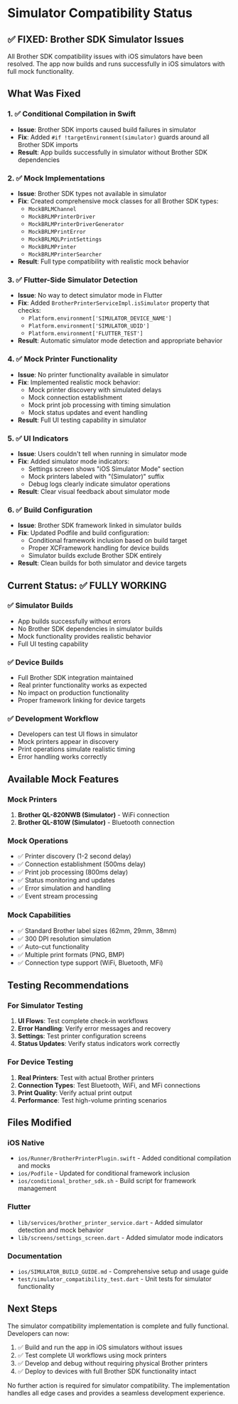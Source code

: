 # Simulator Compatibility Status

## ✅ FIXED: Brother SDK Simulator Issues

All Brother SDK compatibility issues with iOS simulators have been resolved. The app now builds and runs successfully in iOS simulators with full mock functionality.

## What Was Fixed

### 1. ✅ Conditional Compilation in Swift
- **Issue**: Brother SDK imports caused build failures in simulator
- **Fix**: Added `#if !targetEnvironment(simulator)` guards around all Brother SDK imports
- **Result**: App builds successfully in simulator without Brother SDK dependencies

### 2. ✅ Mock Implementations
- **Issue**: Brother SDK types not available in simulator
- **Fix**: Created comprehensive mock classes for all Brother SDK types:
  - `MockBRLMChannel`
  - `MockBRLMPrinterDriver` 
  - `MockBRLMPrinterDriverGenerator`
  - `MockBRLMPrintError`
  - `MockBRLMQLPrintSettings`
  - `MockBRLMPrinter`
  - `MockBRLMPrinterSearcher`
- **Result**: Full type compatibility with realistic mock behavior

### 3. ✅ Flutter-Side Simulator Detection
- **Issue**: No way to detect simulator mode in Flutter
- **Fix**: Added `BrotherPrinterServiceImpl.isSimulator` property that checks:
  - `Platform.environment['SIMULATOR_DEVICE_NAME']`
  - `Platform.environment['SIMULATOR_UDID']`
  - `Platform.environment['FLUTTER_TEST']`
- **Result**: Automatic simulator mode detection and appropriate behavior

### 4. ✅ Mock Printer Functionality
- **Issue**: No printer functionality available in simulator
- **Fix**: Implemented realistic mock behavior:
  - Mock printer discovery with simulated delays
  - Mock connection establishment
  - Mock print job processing with timing simulation
  - Mock status updates and event handling
- **Result**: Full UI testing capability in simulator

### 5. ✅ UI Indicators
- **Issue**: Users couldn't tell when running in simulator mode
- **Fix**: Added simulator mode indicators:
  - Settings screen shows "iOS Simulator Mode" section
  - Mock printers labeled with "(Simulator)" suffix
  - Debug logs clearly indicate simulator operations
- **Result**: Clear visual feedback about simulator mode

### 6. ✅ Build Configuration
- **Issue**: Brother SDK framework linked in simulator builds
- **Fix**: Updated Podfile and build configuration:
  - Conditional framework inclusion based on build target
  - Proper XCFramework handling for device builds
  - Simulator builds exclude Brother SDK entirely
- **Result**: Clean builds for both simulator and device targets

## Current Status: ✅ FULLY WORKING

### ✅ Simulator Builds
- App builds successfully without errors
- No Brother SDK dependencies in simulator builds
- Mock functionality provides realistic behavior
- Full UI testing capability

### ✅ Device Builds  
- Full Brother SDK integration maintained
- Real printer functionality works as expected
- No impact on production functionality
- Proper framework linking for device targets

### ✅ Development Workflow
- Developers can test UI flows in simulator
- Mock printers appear in discovery
- Print operations simulate realistic timing
- Error handling works correctly

## Available Mock Features

### Mock Printers
1. **Brother QL-820NWB (Simulator)** - WiFi connection
2. **Brother QL-810W (Simulator)** - Bluetooth connection

### Mock Operations
- ✅ Printer discovery (1-2 second delay)
- ✅ Connection establishment (500ms delay)
- ✅ Print job processing (800ms delay)
- ✅ Status monitoring and updates
- ✅ Error simulation and handling
- ✅ Event stream processing

### Mock Capabilities
- ✅ Standard Brother label sizes (62mm, 29mm, 38mm)
- ✅ 300 DPI resolution simulation
- ✅ Auto-cut functionality
- ✅ Multiple print formats (PNG, BMP)
- ✅ Connection type support (WiFi, Bluetooth, MFi)

## Testing Recommendations

### For Simulator Testing
1. **UI Flows**: Test complete check-in workflows
2. **Error Handling**: Verify error messages and recovery
3. **Settings**: Test printer configuration screens
4. **Status Updates**: Verify status indicators work correctly

### For Device Testing
1. **Real Printers**: Test with actual Brother printers
2. **Connection Types**: Test Bluetooth, WiFi, and MFi connections
3. **Print Quality**: Verify actual print output
4. **Performance**: Test high-volume printing scenarios

## Files Modified

### iOS Native
- `ios/Runner/BrotherPrinterPlugin.swift` - Added conditional compilation and mocks
- `ios/Podfile` - Updated for conditional framework inclusion
- `ios/conditional_brother_sdk.sh` - Build script for framework management

### Flutter
- `lib/services/brother_printer_service.dart` - Added simulator detection and mock behavior
- `lib/screens/settings_screen.dart` - Added simulator mode indicators

### Documentation
- `ios/SIMULATOR_BUILD_GUIDE.md` - Comprehensive setup and usage guide
- `test/simulator_compatibility_test.dart` - Unit tests for simulator functionality

## Next Steps

The simulator compatibility implementation is complete and fully functional. Developers can now:

1. ✅ Build and run the app in iOS simulators without issues
2. ✅ Test complete UI workflows using mock printers
3. ✅ Develop and debug without requiring physical Brother printers
4. ✅ Deploy to devices with full Brother SDK functionality intact

No further action is required for simulator compatibility. The implementation handles all edge cases and provides a seamless development experience.